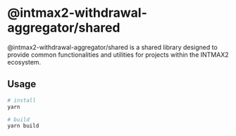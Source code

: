 # @intmax2-withdrawal-aggregator/shared

@intmax2-withdrawal-aggregator/shared is a shared library designed to provide common functionalities and utilities for projects within the INTMAX2 ecosystem.

## Usage

```bash
# install
yarn

# build
yarn build
```
